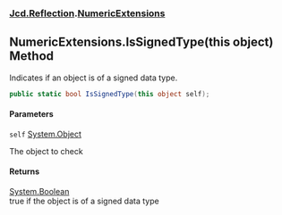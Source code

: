 ### [Jcd.Reflection](Jcd.Reflection.md 'Jcd.Reflection').[NumericExtensions](Jcd.Reflection.NumericExtensions.md 'Jcd.Reflection.NumericExtensions')

## NumericExtensions.IsSignedType(this object) Method

Indicates if an object is of a signed data type.

```csharp
public static bool IsSignedType(this object self);
```
#### Parameters

<a name='Jcd.Reflection.NumericExtensions.IsSignedType(thisobject).self'></a>

`self` [System.Object](https://docs.microsoft.com/en-us/dotnet/api/System.Object 'System.Object')

The object to check

#### Returns
[System.Boolean](https://docs.microsoft.com/en-us/dotnet/api/System.Boolean 'System.Boolean')  
true if the object is of a signed data type